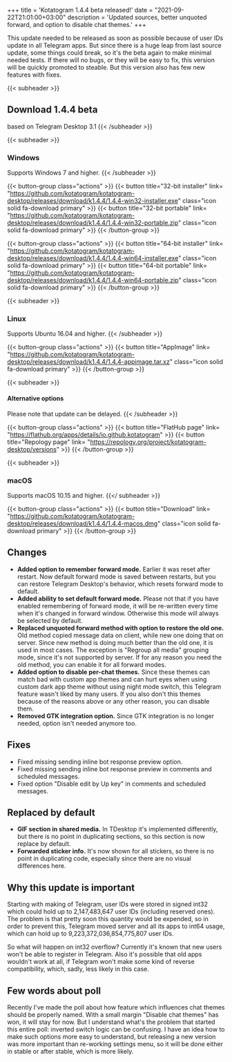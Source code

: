 +++
title = 'Kotatogram 1.4.4 beta released!'
date = "2021-09-22T21:01:00+03:00"
description = 'Updated sources, better unquoted forward, and option to disable chat themes.'
+++

This update needed to be released as soon as possible because of user IDs update in all Telegram apps. But since there is a huge leap from last source update, some things could break, so it's the beta again to make minimal needed tests. If there will no bugs, or they will be easy to fix, this version will be quickly promoted to steable. But this version also has few new features with fixes.

{{< subheader >}}
## Download 1.4.4 beta
based on Telegram Desktop 3.1
{{< /subheader >}}

{{< subheader >}}
### Windows
Supports Windows 7 and higher. 
{{< /subheader >}}

{{< button-group class="actions" >}}
    {{< button title="32-bit installer" link= "https://github.com/kotatogram/kotatogram-desktop/releases/download/k1.4.4/1.4.4-win32-installer.exe" class="icon solid fa-download primary" >}}
    {{< button title="32-bit portable" link= "https://github.com/kotatogram/kotatogram-desktop/releases/download/k1.4.4/1.4.4-win32-portable.zip" class="icon solid fa-download primary" >}}
{{< /button-group >}}

{{< button-group class="actions" >}}
    {{< button title="64-bit installer" link= "https://github.com/kotatogram/kotatogram-desktop/releases/download/k1.4.4/1.4.4-win64-installer.exe" class="icon solid fa-download primary" >}}
    {{< button title="64-bit portable" link= "https://github.com/kotatogram/kotatogram-desktop/releases/download/k1.4.4/1.4.4-win64-portable.zip" class="icon solid fa-download primary" >}}
{{< /button-group >}}

{{< subheader >}}
### Linux
Supports Ubuntu 16.04 and higher. 
{{< /subheader >}}

{{< button-group class="actions" >}}
    {{< button title="AppImage" link= "https://github.com/kotatogram/kotatogram-desktop/releases/download/k1.4.4/1.4.4-appimage.tar.xz" class="icon solid fa-download primary" >}}
{{< /button-group >}}

{{< subheader >}}
#### Alternative options
Please note that update can be delayed.
{{< /subheader >}}

{{< button-group class="actions" >}}
    {{< button title="FlatHub page" link= "https://flathub.org/apps/details/io.github.kotatogram" >}}
    {{< button title="Repology page" link= "https://repology.org/project/kotatogram-desktop/versions" >}}
{{< /button-group >}}

{{< subheader >}}
### macOS
Supports macOS 10.15 and higher. 
{{</ subheader >}}

{{< button-group class="actions" >}}
    {{< button title="Download" link= "https://github.com/kotatogram/kotatogram-desktop/releases/download/k1.4.4/1.4.4-macos.dmg" class="icon solid fa-download primary" >}}
{{< /button-group >}}


## Changes

* **Added option to remember forward mode.** Earlier it was reset after restart. Now default forward mode is saved between restarts, but you can restore Telegram Desktop's behavior, which resets forward mode to default.
* **Added ability to set default forward mode.** Please not that if you have enabled remembering of forward mode, it will be re-written every time when it's changed in forward window. Otherwise this mode will always be selected by default.
* **Replaced unquoted forward method with option to restore the old one.** Old method copied message data on client, while new one doing that on server. Since new method is doing much better than the old one, it is used in most cases. The exception is "Regroup all media" grouping mode, since it's not supported by server. If for any reason you need the old method, you can enable it for all forward modes.
* **Added option to disable per-chat themes.** Since these themes can match bad with custom app themes and can hurt eyes when using custom dark app theme without using night mode switch, this Telegram feature wasn't liked by many users. If you also don't this themes because of the reasons above or any other reason, you can disable them.
* **Removed GTK integration option.** Since GTK integration is no longer needed, option isn't needed anymore too.

## Fixes

* Fixed missing sending inline bot response preview option.
* Fixed missing sending inline bot response preview in comments and scheduled messages.
* Fixed option "Disable edit by Up key" in comments and scheduled messages.

## Replaced by default

* **GIF section in shared media.** In TDesktop it's implemented differently, but there is no point in duplicating sections, so this section is now replace by default.
* **Forwarded sticker info.** It's now shown for all stickers, so there is no point in duplicating code, especially since there are no visual differences here.

## Why this update is important

Starting with making of Telegram, user IDs were stored in signed int32 which could hold up to 2,147,483,647 user IDs (including reserved ones). The problem is that pretty soon this quantity would be expended, so in order to prevent this, Telegram moved server and all its apps to int64 usage, which can hold up to 9,223,372,036,854,775,807 user IDs.

So what will happen on int32 overflow? Currently it's known that new users won't be able to register in Telegram. Also it's possible that old apps wouldn't work at all, if Telegram won't make some kind of reverse compatibility, which, sadly, less likely in this case.

## Few words about poll

Recently I've made the poll about how feature which influences chat themes should be properly named. With a small margin "Disable chat themes" has won, it will stay for now. But I understand what's the problem that started this entire poll: inverted switch logic can be confusing. I have an idea how to make such options more easy to understand, but releasing a new version was more important than re-working settings menu, so it will be done either in stable or after stable, which is more likely.
